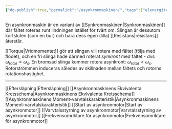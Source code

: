 ```yaml
---
{"dg-publish":true,"permalink":"/asynkronmaskinen/","tags":["elenergiteknik"]}
---
```


En asynkronmaskin är en variant av [[Synkronmaskinen\|Synkronmaskinen]] där fältet roteras runt lindningen istället för tvärt om. Slingan är dessutom kortsluten (som en bur) och bara dess egen (lilla) [[Resistans\|resistans]] återstår.

[[Torque\|Vridmomentet]] gör att slingan vill rotera med fältet (följa med flödet), och en fri slinga hade därmed roterat *synkront* med fältet - dvs $\omega_\text{rotor}=\omega_s$. En bromsad slinga kommer rotera asynkront: $\omega_\text{rotor}<\omega_s$. Rotorströmmen induceras således av skillnaden mellan fältets och rotorns rotationshastighet. 


- - -
[[Eftersläpning\|Eftersläpning]]
[[Asynkronmaskinens Ekvivalenta Kretsschema\|Asynkronmaskinens Ekvivalenta Kretsschema]]
[[Asynkronmaskinens Moment-varvtalskarakteristik\|Asynkronmaskinens Moment-varvtalskarakteristik]]
[[Start av asynkronmotor\|Start av asynkronmotor]]
[[Varvtalsstyrning av asynkronmotor\|Varvtalsstyrning av asynkronmotor]]
[[Frekvensomriktare för asynkronmotor\|Frekvensomriktare för asynkronmotor]]

